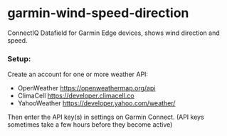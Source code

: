 # garmin-wind-speed-direction
ConnectIQ Datafield for Garmin Edge devices, shows wind direction and speed.

### Setup:
Create an account for one or more weather API:
  - OpenWeather https://openweathermap.org/api
  - ClimaCell https://developer.climacell.co
  - YahooWeather https://developer.yahoo.com/weather/

Then enter the API key(s) in settings on Garmin Connect. (API keys sometimes take a few hours before they become active)